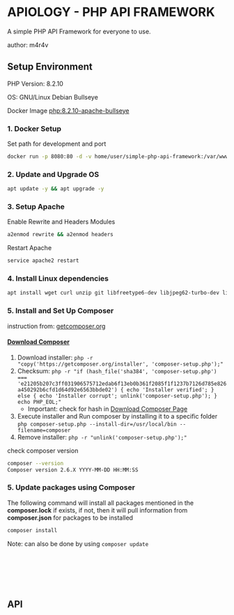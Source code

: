 # APIOLOGY - PHP API FRAMEWORK

A simple PHP API Framework for everyone to use.

author: m4r4v

## Setup Environment

PHP Version: 8.2.10

OS: GNU/Linux Debian Bullseye

Docker Image [php:8.2.10-apache-bullseye](https://hub.docker.com/layers/library/php/8.2.10-apache-bullseye/images/sha256-448a0b53c4820fb3add0466ee7bbbc6c05f9e20861c47e8bb1da553a258a0351?context=explore)

### 1. Docker Setup

Set path for development and port

```bash
docker run -p 8080:80 -d -v home/user/simple-php-api-framework:/var/www/html/ --name api php:8.2.10-apache-bullseye
```

### 2. Update and Upgrade OS

```bash
apt update -y && apt upgrade -y
```

### 3. Setup Apache

Enable Rewrite and Headers Modules

```bash
a2enmod rewrite && a2enmod headers

```

Restart Apache

```bash
service apache2 restart
```

### 4. Install Linux dependencies

```bash
apt install wget curl unzip git libfreetype6-dev libjpeg62-turbo-dev libpng-dev -y
```

### 5. Install and Set Up Composer

instruction from: [getcomposer.org](https://getcomposer.org/doc/00-intro.md)

#### [Download Composer](https://getcomposer.org/download/)

1. Download installer: `php -r "copy('https://getcomposer.org/installer', 'composer-setup.php');"`
1. Checksum: `php -r "if (hash_file('sha384', 'composer-setup.php') === 'e21205b207c3ff031906575712edab6f13eb0b361f2085f1f1237b7126d785e826a450292b6cfd1d64d92e6563bbde02') { echo 'Installer verified'; } else { echo 'Installer corrupt'; unlink('composer-setup.php'); } echo PHP_EOL;"`
    - Important: check for hash in [Download Composer Page](https://getcomposer.org/download/)
1. Execute installer and Run composer by installing it to a specific folder `php composer-setup.php --install-dir=/usr/local/bin --filename=composer`
1. Remove installer: `php -r "unlink('composer-setup.php');"`

check composer version
```bash
composer --version
Composer version 2.6.X YYYY-MM-DD HH:MM:SS
```

### 5. Update packages using Composer

The following command will install all packages mentioned in the **composer.lock** if exists, if not, then it will pull information from **composer.json** for packages to be installed


```bash
composer install
```

Note: can also be done by using `composer update`

&nbsp;
---
&nbsp;

## API
